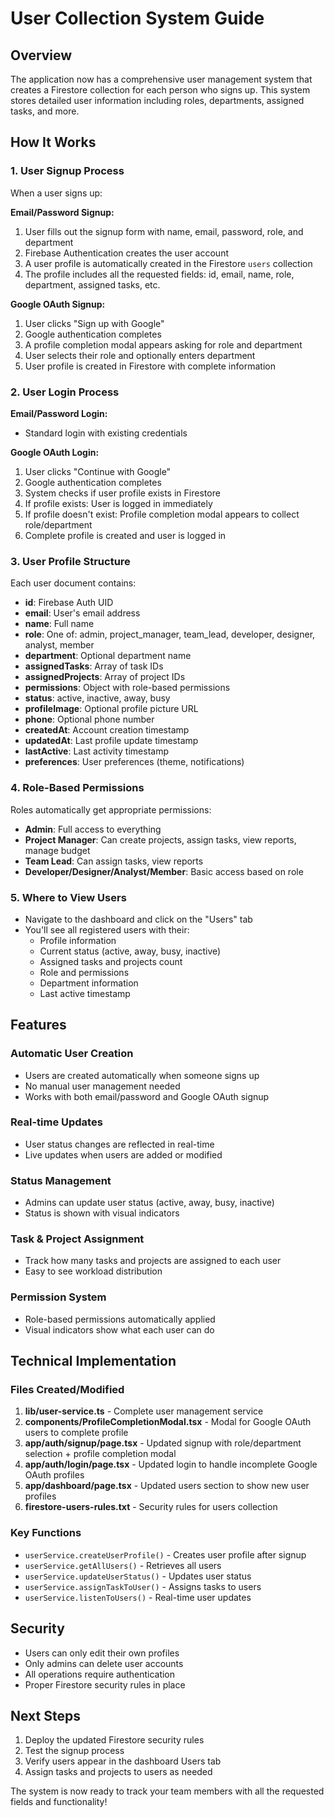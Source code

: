# User Collection System Guide

## Overview
The application now has a comprehensive user management system that creates a Firestore collection for each person who signs up. This system stores detailed user information including roles, departments, assigned tasks, and more.

## How It Works

### 1. User Signup Process
When a user signs up:

**Email/Password Signup:**
1. User fills out the signup form with name, email, password, role, and department
2. Firebase Authentication creates the user account
3. A user profile is automatically created in the Firestore `users` collection
4. The profile includes all the requested fields: id, email, name, role, department, assigned tasks, etc.

**Google OAuth Signup:**
1. User clicks "Sign up with Google"
2. Google authentication completes
3. A profile completion modal appears asking for role and department
4. User selects their role and optionally enters department
5. User profile is created in Firestore with complete information

### 2. User Login Process
**Email/Password Login:**
- Standard login with existing credentials

**Google OAuth Login:**
1. User clicks "Continue with Google"
2. Google authentication completes
3. System checks if user profile exists in Firestore
4. If profile exists: User is logged in immediately
5. If profile doesn't exist: Profile completion modal appears to collect role/department
6. Complete profile is created and user is logged in

### 3. User Profile Structure
Each user document contains:
- **id**: Firebase Auth UID
- **email**: User's email address
- **name**: Full name
- **role**: One of: admin, project_manager, team_lead, developer, designer, analyst, member
- **department**: Optional department name
- **assignedTasks**: Array of task IDs
- **assignedProjects**: Array of project IDs
- **permissions**: Object with role-based permissions
- **status**: active, inactive, away, busy
- **profileImage**: Optional profile picture URL
- **phone**: Optional phone number
- **createdAt**: Account creation timestamp
- **updatedAt**: Last profile update timestamp
- **lastActive**: Last activity timestamp
- **preferences**: User preferences (theme, notifications)

### 4. Role-Based Permissions
Roles automatically get appropriate permissions:
- **Admin**: Full access to everything
- **Project Manager**: Can create projects, assign tasks, view reports, manage budget
- **Team Lead**: Can assign tasks, view reports
- **Developer/Designer/Analyst/Member**: Basic access based on role

### 5. Where to View Users
- Navigate to the dashboard and click on the "Users" tab
- You'll see all registered users with their:
  - Profile information
  - Current status (active, away, busy, inactive)
  - Assigned tasks and projects count
  - Role and permissions
  - Department information
  - Last active timestamp

## Features

### Automatic User Creation
- Users are created automatically when someone signs up
- No manual user management needed
- Works with both email/password and Google OAuth signup

### Real-time Updates
- User status changes are reflected in real-time
- Live updates when users are added or modified

### Status Management
- Admins can update user status (active, away, busy, inactive)
- Status is shown with visual indicators

### Task & Project Assignment
- Track how many tasks and projects are assigned to each user
- Easy to see workload distribution

### Permission System
- Role-based permissions automatically applied
- Visual indicators show what each user can do

## Technical Implementation

### Files Created/Modified
1. **lib/user-service.ts** - Complete user management service
2. **components/ProfileCompletionModal.tsx** - Modal for Google OAuth users to complete profile
3. **app/auth/signup/page.tsx** - Updated signup with role/department selection + profile completion modal
4. **app/auth/login/page.tsx** - Updated login to handle incomplete Google OAuth profiles
5. **app/dashboard/page.tsx** - Updated users section to show new user profiles
6. **firestore-users-rules.txt** - Security rules for users collection

### Key Functions
- `userService.createUserProfile()` - Creates user profile after signup
- `userService.getAllUsers()` - Retrieves all users
- `userService.updateUserStatus()` - Updates user status
- `userService.assignTaskToUser()` - Assigns tasks to users
- `userService.listenToUsers()` - Real-time user updates

## Security
- Users can only edit their own profiles
- Only admins can delete user accounts
- All operations require authentication
- Proper Firestore security rules in place

## Next Steps
1. Deploy the updated Firestore security rules
2. Test the signup process
3. Verify users appear in the dashboard Users tab
4. Assign tasks and projects to users as needed

The system is now ready to track your team members with all the requested fields and functionality! 